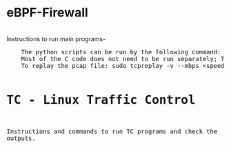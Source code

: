 # eBPF-Firewall
<br>
Instructions to run main programs-
<pre>
	The python scripts can be run by the following command: sudo python3 &lt;python_file_name&gt;
	Most of the C code does not need to be run separately; The related python script will compile it.
	To replay the pcap file: sudo tcpreplay -v --mbps &lt;speed> -i &lt;interface_name> 1.pcap 


# TC - Linux Traffic Control
Instructions and commands to run TC programs and check the outputs. 
